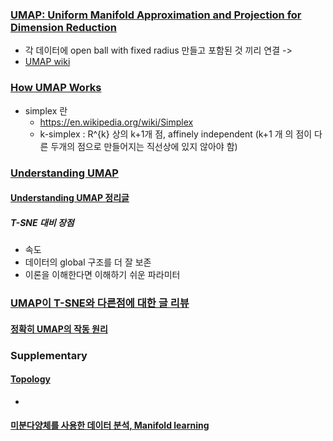 
### [UMAP: Uniform Manifold Approximation and Projection for Dimension Reduction](https://arxiv.org/pdf/1802.03426.pdf)


- 각 데이터에 open ball with fixed radius 만들고  포함된 것 끼리 연결 -> 
- [UMAP wiki](https://en.wikipedia.org/wiki/Nonlinear_dimensionality_reduction#Uniform_manifold_approximation_and_projection)

### [How UMAP Works](https://umap-learn.readthedocs.io/en/latest/how_umap_works.html#how-umap-works)

 - simplex 란
   - https://en.wikipedia.org/wiki/Simplex
   - k-simplex : R^{k} 상의 k+1개 점, affinely independent (k+1 개 의 점이 다른 두개의 점으로 만들어지는 직선상에 있지 않아야 함)

### [Understanding UMAP](https://pair-code.github.io/understanding-umap/)


#### [Understanding UMAP 정리글](https://m.blog.naver.com/myohyun/222421460444)


##### T-SNE 대비 장점
- 속도
- 데이터의 global 구조를 더 잘 보존
- 이론을 이해한다면 이해하기 쉬운 파라미터



### [UMAP이 T-SNE와 다른점에 대한 글 리뷰](https://data-newbie.tistory.com/295)

#### [정확히 UMAP의 작동 원리](https://ichi.pro/ko/jeonghwaghi-umapui-jagdong-wonli-21865746536040)




### Supplementary

#### [Topology](https://en.wikipedia.org/wiki/Topology)
- 

#### [미분다양체를 사용한 데이터 분석, Manifold learning](https://namu.wiki/w/%EC%9C%84%EC%83%81%20%EB%8D%B0%EC%9D%B4%ED%84%B0%EB%B6%84%EC%84%9D#toc)
